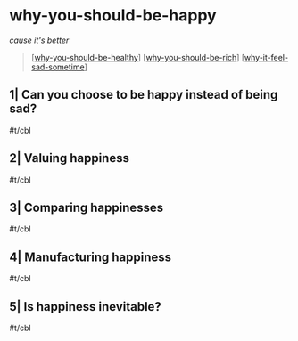 # why-you-should-be-happy

*cause it's better*

> [[why-you-should-be-healthy]]
> [[why-you-should-be-rich]]
> [[why-it-feel-sad-sometime]]

## 1| Can you choose to be happy instead of being sad?

#t/cbl

## 2| Valuing happiness

#t/cbl

## 3| Comparing happinesses

#t/cbl

## 4| Manufacturing happiness

#t/cbl

## 5| Is happiness inevitable?

#t/cbl

[//begin]: # "Autogenerated link references for markdown compatibility"
[why-you-should-be-healthy]: why-you-should-be-healthy "why-you-should-be-healthy"
[why-you-should-be-rich]: why-you-should-be-rich "why-you-should-be-rich"
[why-it-feel-sad-sometime]: why-it-feel-sad-sometime "why-it-feel-sad-sometime"
[//end]: # "Autogenerated link references"